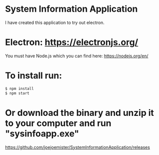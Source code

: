 # System Information Application

I have created this application to try out electron.

# Electron: https://electronjs.org/

You must have Node.js which you can find here: https://nodejs.org/en/

# To install run: 
```sh
$ npm install
$ npm start
```

# Or download the binary and unzip it to your computer and run "sysinfoapp.exe"

https://github.com/joejoemister/SystemInformationApplication/releases
